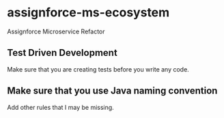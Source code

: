 # assignforce-ms-ecosystem
Assignforce Microservice Refactor

## Test Driven Development
Make sure that you are creating tests before you write any code.

## Make sure that you use Java naming convention
Add other rules that I may be missing.
